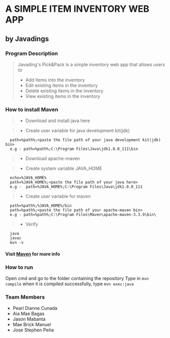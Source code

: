 # A SIMPLE ITEM INVENTORY WEB APP
## by Javadings




### Program Description


> Javading's Pick&Pack is a simple inventory web app that allows users to
> - Add items into the inventory
> - Edit existing items in the inventory
> - Delete existing items in the inventory
> - View existing items in the inventory


### How to install Maven

> - Download and install java here

> - Create user variable for java development kit(jdk)

      path=%path%;<paste the file path of your java development kit(jdk) bin>
      e.g - path=%path%;C:\Program Files\Java\jdk1.8.0_111\bin
> - Download apache-maven

> - Create system variable JAVA_HOME

      echo=%JAVA_HOME%
      path=%JAVA_HOME%;<paste the file path of your java here>
      e.g -  path=%JAVA_HOME%;C:\Program Files\Java\jdk1.8.0_111
> - Create user variable for maven

      path=%path%;%JAVA_HOME%/bin
      path=%path%;<paste the file path of your apache-maven bin>
      e.g - path=%path%;C:\Program Files\Maven\apache-maven-3.3.9\bin\
> - Verify

      java
      javac
      mvn -v

#### Visit [Maven](http://maven.apache.org/install.html) for more info

### How to run
Open cmd and go to the folder containing the repository
Type in `mvn compile` when it is compiled successfully, type `mvn exec:java`
      

### Team Members
- Pearl Dianne Cunada
- Aia Mae Bagas
- Jason Mabanta
- Mae Brick Manuel 
- Jose Stephen Peña



